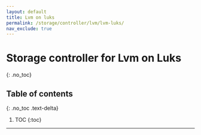 ```yaml
---
layout: default
title: Lvm on luks
permalink: /storage/controller/lvm/lvm-luks/
nav_exclude: true
---
```


# Storage controller for Lvm on Luks
{: .no_toc}

## Table of contents
{: .no_toc .text-delta}

1. TOC
{:toc}

---
